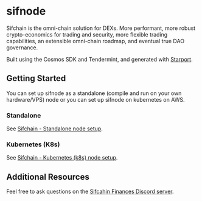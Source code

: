 # sifnode

Sifchain is the omni-chain solution for DEXs. More performant, more robust crypto-economics for trading and security, more flexible trading capabilities, an extensible omni-chain roadmap, and eventual true DAO governance.

Built using the Cosmos SDK and Tendermint, and generated with [Starport](https://github.com/tendermint/starport).

## Getting Started

You can set up sifnode as a standalone (compile and run on your own hardware/VPS) node or you can set up sifnode on kubernetes on AWS.

### Standalone

See [Sifchain - Standalone node setup](https://github.com/Sifchain/sifnode/tree/develop/docs/chainOps/standalone/README.md).

### Kubernetes (K8s)

See [Sifchain - Kubernetes (k8s) node setup](https://github.com/Sifchain/sifnode/tree/develop/docs/chainOps/k8s/README.md).

## Additional Resources

Feel free to ask questions on the [Sifcahin Finances Discord server](https://discord.gg/vdNRZBttC8).

